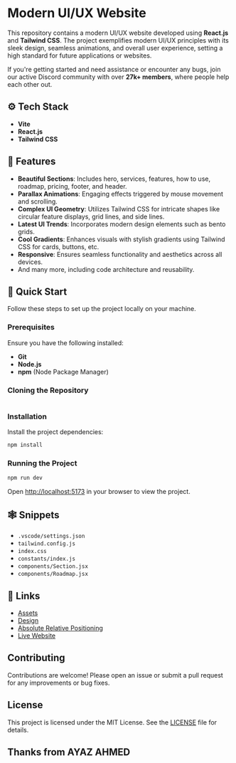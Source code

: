 
# Modern UI/UX Website

This repository contains a modern UI/UX website developed using **React.js** and **Tailwind CSS**. The project exemplifies modern UI/UX principles with its sleek design, seamless animations, and overall user experience, setting a high standard for future applications or websites.

If you're getting started and need assistance or encounter any bugs, join our active Discord community with over **27k+ members**, where people help each other out.

## ⚙️ Tech Stack

- **Vite**
- **React.js**
- **Tailwind CSS**

## 🔋 Features

- **Beautiful Sections**: Includes hero, services, features, how to use, roadmap, pricing, footer, and header.
- **Parallax Animations**: Engaging effects triggered by mouse movement and scrolling.
- **Complex UI Geometry**: Utilizes Tailwind CSS for intricate shapes like circular feature displays, grid lines, and side lines.
- **Latest UI Trends**: Incorporates modern design elements such as bento grids.
- **Cool Gradients**: Enhances visuals with stylish gradients using Tailwind CSS for cards, buttons, etc.
- **Responsive**: Ensures seamless functionality and aesthetics across all devices.
- And many more, including code architecture and reusability.

## 🤸 Quick Start

Follow these steps to set up the project locally on your machine.

### Prerequisites

Ensure you have the following installed:

- **Git**
- **Node.js**
- **npm** (Node Package Manager)

### Cloning the Repository

```bash
```

### Installation

Install the project dependencies:

```bash
npm install
```

### Running the Project

```bash
npm run dev
```

Open [http://localhost:5173](http://localhost:5173) in your browser to view the project.

## 🕸️ Snippets

- `.vscode/settings.json`
- `tailwind.config.js`
- `index.css`
- `constants/index.js`
- `components/Section.jsx`
- `components/Roadmap.jsx`

## 🔗 Links

- [Assets](#)
- [Design](#)
- [Absolute Relative Positioning](#)
- [Live Website](https://topraisedflooring.com)

## Contributing

Contributions are welcome! Please open an issue or submit a pull request for any improvements or bug fixes.

## License

This project is licensed under the MIT License. See the [LICENSE](LICENSE) file for details.

## Thanks from AYAZ AHMED
